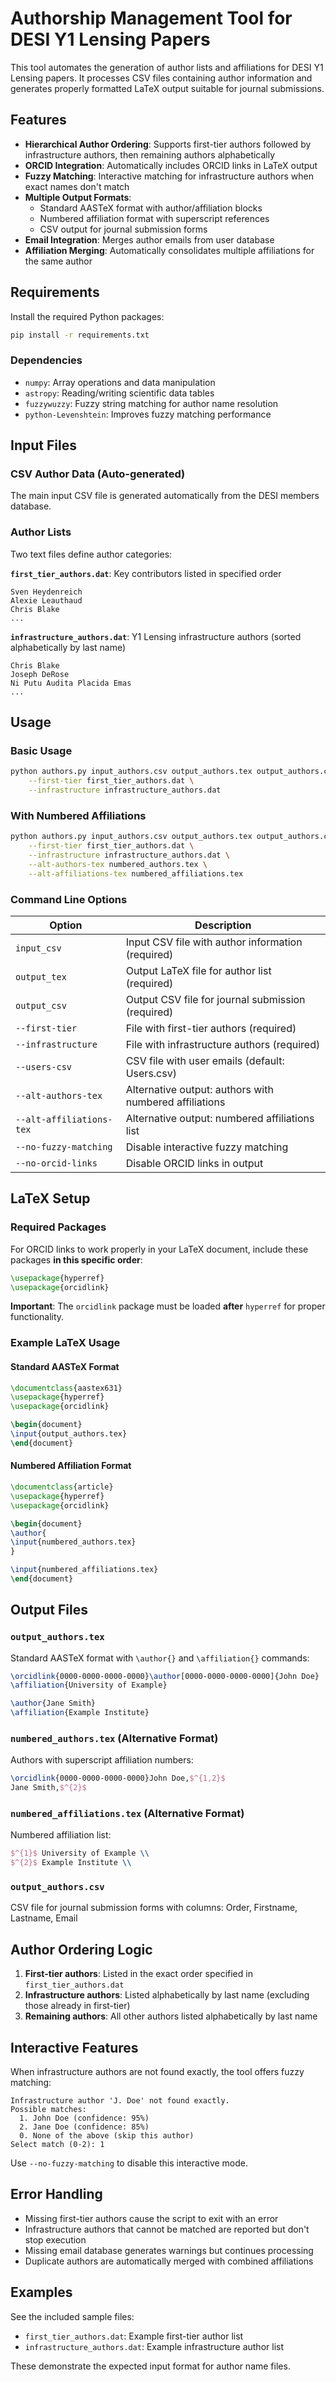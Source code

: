 # Authorship Management Tool for DESI Y1 Lensing Papers

This tool automates the generation of author lists and affiliations for DESI Y1 Lensing papers. It processes CSV files containing author information and generates properly formatted LaTeX output suitable for journal submissions.

## Features

- **Hierarchical Author Ordering**: Supports first-tier authors followed by infrastructure authors, then remaining authors alphabetically
- **ORCID Integration**: Automatically includes ORCID links in LaTeX output
- **Fuzzy Matching**: Interactive matching for infrastructure authors when exact names don't match
- **Multiple Output Formats**: 
  - Standard AASTeX format with author/affiliation blocks
  - Numbered affiliation format with superscript references
  - CSV output for journal submission forms
- **Email Integration**: Merges author emails from user database
- **Affiliation Merging**: Automatically consolidates multiple affiliations for the same author

## Requirements

Install the required Python packages:

```bash
pip install -r requirements.txt
```

### Dependencies
- `numpy`: Array operations and data manipulation
- `astropy`: Reading/writing scientific data tables
- `fuzzywuzzy`: Fuzzy string matching for author name resolution
- `python-Levenshtein`: Improves fuzzy matching performance

## Input Files

### CSV Author Data (Auto-generated)
The main input CSV file is generated automatically from the DESI members database.

### Author Lists
Two text files define author categories:

**`first_tier_authors.dat`**: Key contributors listed in specified order
```
Sven Heydenreich
Alexie Leauthaud
Chris Blake
...
```

**`infrastructure_authors.dat`**: Y1 Lensing infrastructure authors (sorted alphabetically by last name)
```
Chris Blake
Joseph DeRose
Ni Putu Audita Placida Emas
...
```

## Usage

### Basic Usage
```bash
python authors.py input_authors.csv output_authors.tex output_authors.csv \
    --first-tier first_tier_authors.dat \
    --infrastructure infrastructure_authors.dat
```

### With Numbered Affiliations
```bash
python authors.py input_authors.csv output_authors.tex output_authors.csv \
    --first-tier first_tier_authors.dat \
    --infrastructure infrastructure_authors.dat \
    --alt-authors-tex numbered_authors.tex \
    --alt-affiliations-tex numbered_affiliations.tex
```

### Command Line Options

| Option | Description |
|--------|-------------|
| `input_csv` | Input CSV file with author information (required) |
| `output_tex` | Output LaTeX file for author list (required) |
| `output_csv` | Output CSV file for journal submission (required) |
| `--first-tier` | File with first-tier authors (required) |
| `--infrastructure` | File with infrastructure authors (required) |
| `--users-csv` | CSV file with user emails (default: Users.csv) |
| `--alt-authors-tex` | Alternative output: authors with numbered affiliations |
| `--alt-affiliations-tex` | Alternative output: numbered affiliations list |
| `--no-fuzzy-matching` | Disable interactive fuzzy matching |
| `--no-orcid-links` | Disable ORCID links in output |

## LaTeX Setup

### Required Packages

For ORCID links to work properly in your LaTeX document, include these packages **in this specific order**:

```latex
\usepackage{hyperref}
\usepackage{orcidlink}
```

**Important**: The `orcidlink` package must be loaded **after** `hyperref` for proper functionality.

### Example LaTeX Usage

#### Standard AASTeX Format
```latex
\documentclass{aastex631}
\usepackage{hyperref}
\usepackage{orcidlink}

\begin{document}
\input{output_authors.tex}
\end{document}
```

#### Numbered Affiliation Format
```latex
\documentclass{article}
\usepackage{hyperref}
\usepackage{orcidlink}

\begin{document}
\author{
\input{numbered_authors.tex}
}

\input{numbered_affiliations.tex}
\end{document}
```

## Output Files

### `output_authors.tex`
Standard AASTeX format with `\author{}` and `\affiliation{}` commands:
```latex
\orcidlink{0000-0000-0000-0000}\author[0000-0000-0000-0000]{John Doe}
\affiliation{University of Example}

\author{Jane Smith}
\affiliation{Example Institute}
```

### `numbered_authors.tex` (Alternative Format)
Authors with superscript affiliation numbers:
```latex
\orcidlink{0000-0000-0000-0000}John Doe,$^{1,2}$
Jane Smith,$^{2}$
```

### `numbered_affiliations.tex` (Alternative Format)
Numbered affiliation list:
```latex
$^{1}$ University of Example \\
$^{2}$ Example Institute \\
```

### `output_authors.csv`
CSV file for journal submission forms with columns: Order, Firstname, Lastname, Email

## Author Ordering Logic

1. **First-tier authors**: Listed in the exact order specified in `first_tier_authors.dat`
2. **Infrastructure authors**: Listed alphabetically by last name (excluding those already in first-tier)
3. **Remaining authors**: All other authors listed alphabetically by last name

## Interactive Features

When infrastructure authors are not found exactly, the tool offers fuzzy matching:
```
Infrastructure author 'J. Doe' not found exactly.
Possible matches:
  1. John Doe (confidence: 95%)
  2. Jane Doe (confidence: 85%)
  0. None of the above (skip this author)
Select match (0-2): 1
```

Use `--no-fuzzy-matching` to disable this interactive mode.

## Error Handling

- Missing first-tier authors cause the script to exit with an error
- Infrastructure authors that cannot be matched are reported but don't stop execution
- Missing email database generates warnings but continues processing
- Duplicate authors are automatically merged with combined affiliations

## Examples

See the included sample files:
- `first_tier_authors.dat`: Example first-tier author list
- `infrastructure_authors.dat`: Example infrastructure author list

These demonstrate the expected input format for author name files.
